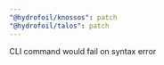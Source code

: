 ```yaml
---
"@hydrofoil/knossos": patch
"@hydrofoil/talos": patch
---
```


CLI command would fail on syntax error
